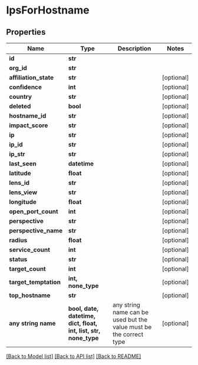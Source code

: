 # IpsForHostname


## Properties
Name | Type | Description | Notes
------------ | ------------- | ------------- | -------------
**id** | **str** |  | 
**org_id** | **str** |  | 
**affiliation_state** | **str** |  | [optional] 
**confidence** | **int** |  | [optional] 
**country** | **str** |  | [optional] 
**deleted** | **bool** |  | [optional] 
**hostname_id** | **str** |  | [optional] 
**impact_score** | **str** |  | [optional] 
**ip** | **str** |  | [optional] 
**ip_id** | **str** |  | [optional] 
**ip_str** | **str** |  | [optional] 
**last_seen** | **datetime** |  | [optional] 
**latitude** | **float** |  | [optional] 
**lens_id** | **str** |  | [optional] 
**lens_view** | **str** |  | [optional] 
**longitude** | **float** |  | [optional] 
**open_port_count** | **int** |  | [optional] 
**perspective** | **str** |  | [optional] 
**perspective_name** | **str** |  | [optional] 
**radius** | **float** |  | [optional] 
**service_count** | **int** |  | [optional] 
**status** | **str** |  | [optional] 
**target_count** | **int** |  | [optional] 
**target_temptation** | **int, none_type** |  | [optional] 
**top_hostname** | **str** |  | [optional] 
**any string name** | **bool, date, datetime, dict, float, int, list, str, none_type** | any string name can be used but the value must be the correct type | [optional]

[[Back to Model list]](../README.md#documentation-for-models) [[Back to API list]](../README.md#documentation-for-api-endpoints) [[Back to README]](../README.md)


